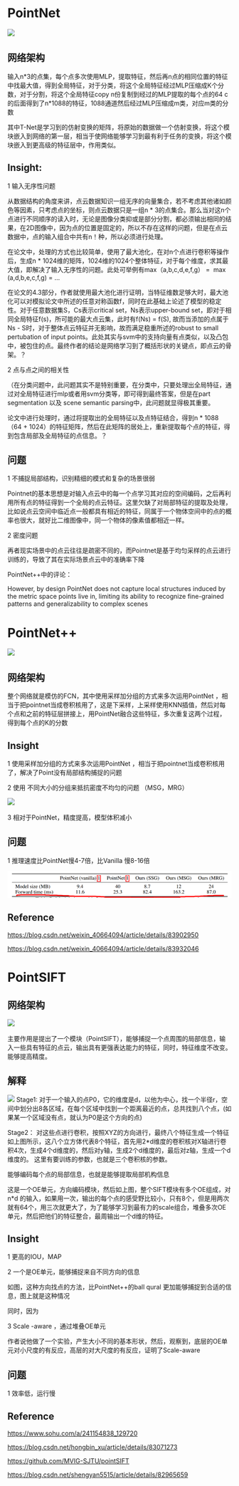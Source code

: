 # PointNet

![](https://img-blog.csdn.net/20180517215110916)
## 网络架构

输入n*3的点集，每个点多次使用MLP，提取特征，然后再n点的相同位置的特征中找最大值，得到全局特征，对于分类，将这个全局特征经过MLP压缩成K个分数，对于分割，将这个全局特征copy n份复制到经过的MLP提取的每个点的64 c的后面得到了n\*1088的特征，1088通道然后经过MLP压缩成m类，对应m类的分数

其中T-Net是学习到的仿射变换的矩阵，将原始的数据做一个仿射变换，将这个模块嵌入到网络的第一层，相当于使网络能够学习到最有利于任务的变换，将这个模块嵌入到更高级的特征层中，作用类似。

## Insight:

1 输入无序性问题

从数据结构的角度来讲，点云数据知识一组无序的向量集合，若不考虑其他诸如颜色等因素，只考虑点的坐标，则点云数据只是一组n * 3的点集合。那么当对这n个点进行不同顺序的读入时，无论是图像分类抑或是部分分割，都必须输出相同的结果，在2D图像中，因为点的位置是固定的，所以不存在这样的问题，但是在点云数据中，点的输入组合中共有n！种，所以必须进行处理。

在论文中，处理的方式也比较简单，使用了最大池化，在对n个点进行卷积等操作后，生成n * 1024维的矩阵，1024维的1024个整体特征，对于每个维度，求其最大值，即解决了输入无序性的问题。此处可举例有max（a,b,c,d,e,f,g） =  max (a,d,b,e,c,f,g) = ...

在论文的4.3部分，作者就使用最大池化进行证明，当特征维数足够大时，最大池化可以对模拟论文中所述的任意对称函数f，同时在此基础上论述了模型的稳定性。对于任意数据集S，Cs表示critical set，Ns表示upper-bound set，即对于相同全局特征f(s)，所可能的最大点云集，此时有f(Ns) = f(S), 故而当添加的点属于Ns - S时，对于整体点云特征并无影响，故而满足稳重所述的robust to small pertubation of input points。此处其实与svm中的支持向量有点类似，以及凸包中，被包住的点。最终作者的结论是网络学习到了概括形状的关键点，即点云的骨架。？

2 点与点之间的相关性

（在分类问题中，此问题其实不是特别重要，在分类中，只要处理出全局特征，通过对全局特征进行mlp或者用svm分类等，即可得到最终答案，但是在part segmentation 以及 scene semantic parsing中，此问题就显得极其重要。

论文中进行处理时，通过将提取出的全局特征以及点特征结合，得到n * 1088（64 + 1024）的特征矩阵，然后在此矩阵的居处上，重新提取每个点的特征，得到包含局部及全局特征的点信息。？
## 问题
1 不捕捉局部结构，识别精细的模式和复杂的场景很弱

Pointnet的基本思想是对输入点云中的每一个点学习其对应的空间编码，之后再利用所有点的特征得到一个全局的点云特征。这里欠缺了对局部特征的提取及处理，比如说点云空间中临近点一般都具有相近的特征，同属于一个物体空间中的点的概率也很大，就好比二维图像中，同一个物体的像素值都相近一样。

2 密度问题

再者现实场景中的点云往往是疏密不同的，而Pointnet是基于均匀采样的点云进行训练的，导致了其在实际场景点云中的准确率下降

PointNet++中的评论：

However, by design PointNet does not capture local structures induced by the metric space points live in, limiting its ability to recognize fine-grained patterns and generalizability to complex scenes

# PointNet++

![](https://img-blog.csdnimg.cn/20181109173211143.png?x-oss-process=image/watermark,type_ZmFuZ3poZW5naGVpdGk,shadow_10,text_aHR0cHM6Ly9ibG9nLmNzZG4ubmV0L3dlaXhpbl80MDY2NDA5NA==,size_16,color_FFFFFF,t_70)

## 网络架构

整个网络就是模仿的FCN，其中使用采样加分组的方式来多次运用PointNet ，相当于把pointnet当成卷积核用了，这是下采样，上采样使用KNN插值，然后对每个点和之前的特征层拼接上，用PointNet融合这些特征，多次重复这两个过程，得到每个点的K的分数

## Insight

1 使用采样加分组的方式来多次运用PointNet ，相当于把pointnet当成卷积核用了，解决了Point没有局部结构捕捉的问题

2 使用 不同大小的分组来抵抗密度不均匀的问题 （MSG，MRG）

![](https://img-blog.csdn.net/2018082217250689?watermark/2/text/aHR0cHM6Ly9ibG9nLmNzZG4ubmV0L3NpbmF0XzM3MDExODEy/font/5a6L5L2T/fontsize/400/fill/I0JBQkFCMA==/dissolve/70)

3 相对于PointNet，精度提高，模型体积减小

## 问题
1 推理速度比PointNet慢4-7倍，比Vanilla 慢8-16倍

![](https://github.com/simonlee327/Paperlearning/blob/master/Pictures/Image%203.png)

## Reference

https://blog.csdn.net/weixin_40664094/article/details/83902950

https://blog.csdn.net/weixin_40664094/article/details/83932046

# PointSIFT

## 网络架构

![](https://img-blog.csdn.net/2018101611361175?watermark/2/text/aHR0cHM6Ly9ibG9nLmNzZG4ubmV0L2hvbmdiaW5feHU=/font/5a6L5L2T/fontsize/400/fill/I0JBQkFCMA==/dissolve/70)

主要作用是提出了一个模块（PointSIFT），能够捕捉一个点周围的局部信息，输入一些具有特征的点云，输出具有更强表达能力的特征，同时，特征维度不改变。能够提高精度。


## 解释

![](https://img-blog.csdn.net/20181016113513202?watermark/2/text/aHR0cHM6Ly9ibG9nLmNzZG4ubmV0L2hvbmdiaW5feHU=/font/5a6L5L2T/fontsize/400/fill/I0JBQkFCMA==/dissolve/70)
Stage1:
对于一个输入的点P0，它的维度是d，以他为中心，找一个半径r，空间中划分出8各区域，在每个区域中找到一个距离最近的点，总共找到八个点，(如果某一个区域没有点，就认为P0是这个方向的点)

Stage2：
对这些点进行卷积，按照XYZ的方向进行，最终八个特征生成一个特征
如上图所示，这八个立方体代表8个特征，首先用2*d维度的卷积核对X轴进行卷积4次，生成4个d维度的，然后对y轴，生成2个d维度的，最后对z轴，生成一个d维度的。
这里有要训练的参数，也就是三个卷积核的参数。

能够编码每个点的局部信息，也就是能够提取局部机构信息

这是一个OE单元，方向编码模块，然后如上图，整个SIFT模块有多个OE组成，对n\*d 的输入，如果用一次，输出的每个点的感受野比较小，只有8个，但是用两次就有64个，用三次就更大了，为了能够学习到最有力的scale组合，堆叠多次OE单元，然后把他们的特征整合，最周输出一个d维的特征。

## Insight

1 更高的IOU，MAP

2 一个是OE单元，能够捕捉来自不同方向的信息

如图，这种方向找点的方法，比PointNet++的ball qural 更加能够捕捉到合适的信息，图上就是这种情况

同时，因为

3 Scale -aware ，通过堆叠OE单元

作者说他做了一个实验，产生大小不同的基本形状，然后，观察到，底层的OE单元对小尺度的有反应，高层的对大尺度的有反应，证明了Scale-aware


## 问题

1 效率低，运行慢

## Reference

https://www.sohu.com/a/241154838_129720

https://blog.csdn.net/hongbin_xu/article/details/83071273

https://github.com/MVIG-SJTU/pointSIFT

https://blog.csdn.net/shengyan5515/article/details/82965659